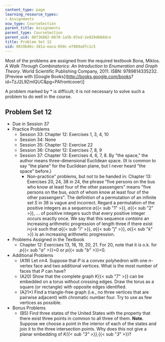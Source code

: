 ```yaml
---
content_type: page
learning_resource_types:
- Assignments
ocw_type: CourseSection
parent_title: Assignments
parent_type: CourseSection
parent_uid: 88f36882-0870-1a5b-07ed-2e929d68ddce
title: Problem Set 12
uid: 0819bd6c-381a-eaca-050c-e7889adfc1c5
---
```


Most of the problems are assigned from the required textbook Bona, Miklos. _A Walk Through Combinatorics: An Introduction to Enumeration and Graph Theory_. World Scientific Publishing Company, 2011. ISBN: 9789814335232. \[Preview with [Google Books](http://books.google.com/books?
id=TzJ2L9ZmlQUC&pg=PAfrontcover)\]

A problem marked by \* is difficult; it is not necessary to solve such a problem to do well in the course.

Problem Set 12
--------------

*   Due in Session 37
*   Practice Problems
    *   Session 33: Chapter 12: Exercises 1, 3, 4, 10
    *   Session 34: None
    *   Session 35: Chapter 12: Exercise 22
    *   Session 36: Chapter 12: Exercises 7, 8, 9
    *   Session 37: Chapter 13: Exercises 4, 6, 7, 8. By "the space," the author means three-dimensional Euclidean space. (It is common to say "the plane" for the Euclidean plane, but I never heard "the space" before.)
        *   Non-practice" problems, but not to be handed in: Chapter 13: Exercises 20, 24, 38 in 24, the phrase "five persons on the bus who know at least four of the other passengers" means "five persons on the bus, _each_ of whom know at least four of the other passengers". The definition of a permutation of an infinite set _S_ in 38 is vague and incorrect. Regard a permutation of the positive integers as a sequence _a_{{< sub "1" >}}, _a_{{< sub "2" >}}, ... of positive integers such that every positive integer occurs exactly once. We say that this sequence _contains_ an increasing arithmetic progression of length three if there exist _i_\<_j_\<_k_ such that _a_{{< sub "_i_" >}}, _a_{{< sub "_j_" >}}, _a_{{< sub "_k_" >}} is an increasing arithmetic progression.
*   Problems Assigned in the Textbook
    *   Chapter 12: Exercises 13, 18, 19, 20, 21. For 20, note that it is o.k. for _p_{{< sub "_a_" >}}\=0 or _p_{{< sub "_b_" >}}\=0.
*   Additional Problems
    *   (A19) Let _n_≥4. Suppose that _P_ is a convex polyhedron with one _n_\-vertex face and two additional vertices. What is the most number of faces that _P_ can have?
    *   (A20) Show that the complete graph _K_{{< sub "7" >}} can be embedded on a torus without crossing edges. Draw the torus as a square (or rectangle) with opposite edges identified.
    *   (A21\*) Find a triangle-free graph (i.e., no three vertices that are pairwise adjacent) with chromatic number four. Try to use as few vertices as possible.
*   Bonus Problems
    *   (B5) Find three states of the United States with the property that there exist three points in common to all three of them. **Note**. Suppose we choose a point in the interior of each of the states and join it to the three intersection points. Why does this not give a planar embedding of _K{{< sub "3" >}},_{{< sub "_3_" >}}?